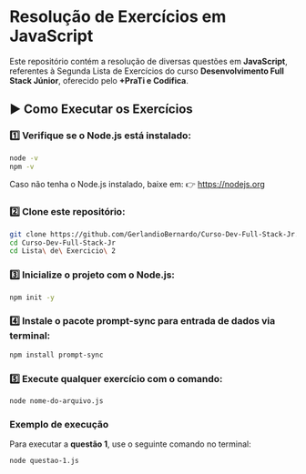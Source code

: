 # Resolução de Exercícios em JavaScript

Este repositório contém a resolução de diversas questões em **JavaScript**, referentes à Segunda Lista de Exercícios do curso **Desenvolvimento Full Stack Júnior**, oferecido pelo **+PraTi e Codifica**.


## ▶️ Como Executar os Exercícios

### 1️⃣ Verifique se o Node.js está instalado:
```bash
node -v
npm -v
```

Caso não tenha o Node.js instalado, baixe em:
👉 https://nodejs.org

### 2️⃣ Clone este repositório:

```bash
git clone https://github.com/GerlandioBernardo/Curso-Dev-Full-Stack-Jr.git
cd Curso-Dev-Full-Stack-Jr
cd Lista\ de\ Exercicio\ 2
```
### 3️⃣ Inicialize o projeto com o Node.js:
```bash
npm init -y
```
### 4️⃣ Instale o pacote prompt-sync para entrada de dados via terminal:
```bash
npm install prompt-sync
```
### 5️⃣ Execute qualquer exercício com o comando:
```bash
node nome-do-arquivo.js
```
### Exemplo de execução

Para executar a **questão 1**, use o seguinte comando no terminal:

```bash
node questao-1.js
```